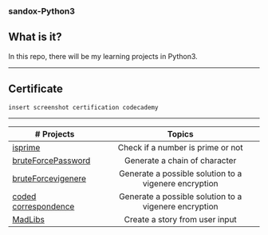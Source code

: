 ### sandox-Python3

## What is it?
In this repo, there will be my learning projects in Python3.  

***
## Certificate
```
insert screenshot certification codecademy
```
***

|# Projects | Topics                                                    |
|------|:---------------------------------------------------------:|
|[isprime](./is_prime)| Check if a number is prime or not|
|[bruteForcePassword](./bruteForcePassword)| Generate a chain of character | 
|[bruteForcevigenere](./bruteForcevigenere)| Generate a possible solution to a vigenere encryption |
|[coded correspondence](./coded_correspondence)| Generate a possible solution to a vigenere encryption |
|[MadLibs](./MadLibs/MadLibs.md)| Create a story from user input|
